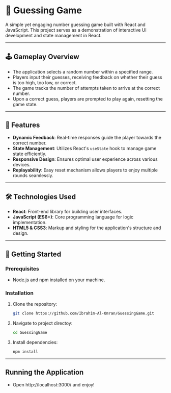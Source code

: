 # 🎯 Guessing Game

A simple yet engaging number guessing game built with React and JavaScript. This project serves as a demonstration of interactive UI development and state management in React.

---

## 🕹️ Gameplay Overview

- The application selects a random number within a specified range.
- Players input their guesses, receiving feedback on whether their guess is too high, too low, or correct.
- The game tracks the number of attempts taken to arrive at the correct number.
- Upon a correct guess, players are prompted to play again, resetting the game state.

---

## 🚀 Features

- **Dynamic Feedback**: Real-time responses guide the player towards the correct number.
- **State Management**: Utilizes React's `useState` hook to manage game state efficiently.
- **Responsive Design**: Ensures optimal user experience across various devices.
- **Replayability**: Easy reset mechanism allows players to enjoy multiple rounds seamlessly.

---

## 🛠️ Technologies Used

- **React**: Front-end library for building user interfaces.
- **JavaScript (ES6+)**: Core programming language for logic implementation.
- **HTML5 & CSS3**: Markup and styling for the application's structure and design.

---

## 🧪 Getting Started

### Prerequisites

- Node.js and npm installed on your machine.

### Installation

1. Clone the repository:
   ```bash
   git clone https://github.com/Ibrahim-Al-Omran/GuessingGame.git
2. Navigate to project directoy:
   ```bash
   cd GuessingGame
3. Install dependencies:
   ```bash
   npm install

---

## Running the Application

- Open http://localhost:3000/ and enjoy!



